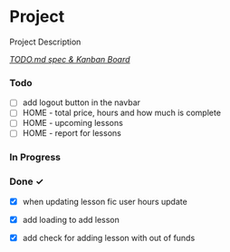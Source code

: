 # Project

Project Description

<em>[TODO.md spec & Kanban Board](https://bit.ly/3fCwKfM)</em>

### Todo

- [ ] add logout button in the navbar  
- [ ] HOME - total price, hours and how much is complete  
- [ ] HOME - upcoming lessons  
- [ ] HOME - report for lessons  

### In Progress


### Done ✓

- [x] when updating lesson fic user hours update  
- [x] add loading to add lesson  
- [x] add check for adding lesson with out of funds  


